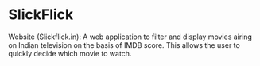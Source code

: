 # SlickFlick
Website (Slickflick.in): A web application to filter and display movies airing on Indian television on the basis of IMDB score. This allows the user to quickly decide which movie to watch. 

